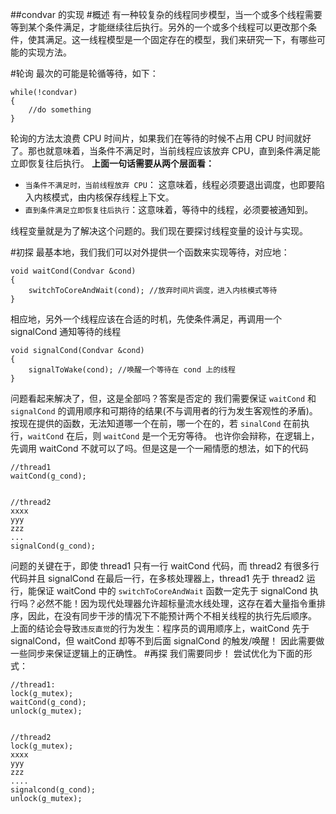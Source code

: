 ##condvar 的实现
#概述
有一种较复杂的线程同步模型，当一个或多个线程需要等到某个条件满足，才能继续往后执行。另外的一个或多个线程可以更改那个条件，使其满足。这一线程模型是一个固定存在的模型，我们来研究一下，有哪些可能的实现方法。

#轮询
最次的可能是轮循等待，如下：

```
while(!condvar)
{
    //do something
}
```
轮询的方法太浪费 CPU 时间片，如果我们在等待的时候不占用 CPU 时间就好了。那也就意味着，当条件不满足时，当前线程应该放弃 CPU，直到条件满足能立即恢复往后执行。
**上面一句话需要从两个层面看：**
- `当条件不满足时，当前线程放弃 CPU`： 这意味着，线程必须要退出调度，也即要陷入内核模式，由内核保存线程上下文。
- `直到条件满足立即恢复往后执行`：这意味着，等待中的线程，必须要被通知到。

线程变量就是为了解决这个问题的。我们现在要探讨线程变量的设计与实现。

#初探
最基本地，我们我们可以对外提供一个函数来实现等待，对应地：

```
void waitCond(Condvar &cond)
{
    switchToCoreAndWait(cond); //放弃时间片调度，进入内核模式等待
}
```

相应地，另外一个线程应该在合适的时机，先使条件满足，再调用一个 signalCond 通知等待的线程

```
void signalCond(Condvar &cond)
{
    signalToWake(cond); //唤醒一个等待在 cond 上的线程
}

```

问题看起来解决了，但，这是全部吗？答案是否定的
我们需要保证 `waitCond` 和 `signalCond` 的调用顺序和可期待的结果(不与调用者的行为发生客观性的矛盾)。
按现在提供的函数，无法知道哪一个在前，哪一个在的，若 `sinalCond` 在前执行，`waitCond` 在后，则 `waitCond` 是一个无穷等待。
也许你会辩称，在逻辑上，先调用 waitCond 不就可以了吗。但是这是一个一厢情愿的想法，如下的代码

```
//thread1
waitCond(g_cond);


//thread2
xxxx
yyy
zzz
...
signalCond(g_cond);
```
问题的关键在于，即使 thread1 只有一行 waitCond 代码，而 thread2 有很多行代码并且 signalCond 在最后一行，在多核处理器上，thread1 先于 thread2 运行，能保证 waitCond 中的 `switchToCoreAndWait` 函数一定先于 signalCond 执行吗？必然不能！因为现代处理器允许超标量流水线处理，这存在着大量指令重排序，因此，在没有同步干涉的情况下不能预计两个不相关线程的执行先后顺序。
上面的结论会导致`违反直觉`的行为发生：程序员的调用顺序上，waitCond 先于 signalCond，但 waitCond 却等不到后面 signalCond 的触发/唤醒！ 
因此需要做一些同步来保证逻辑上的正确性。
#再探
我们需要同步！
尝试优化为下面的形式：

```
//thread1:
lock(g_mutex);
waitCond(g_cond);
unlock(g_mutex);


//thread2
lock(g_mutex);
xxxx
yyy
zzz
....
signalcond(g_cond);
unlock(g_mutex);

```




